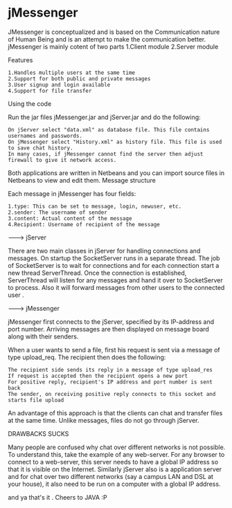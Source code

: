 # jMessenger
JMessenger is conceptualized and is based on the Communication nature of Human Being and is an attempt to make the communication better.
jMessenger is mainly cotent of two parts 
1.Client module 
2.Server module

Features

    1.Handles multiple users at the same time
    2.Support for both public and private messages
    3.User signup and login available 
    4.Support for file transfer

Using the code

Run the jar files jMessenger.jar and jServer.jar and do the following:

    On jServer select "data.xml" as database file. This file contains usernames and passwords.
    On jMessenger select "History.xml" as history file. This file is used to save chat history.
    In many cases, if jMessenger cannot find the server then adjust firewall to give it network access.

Both applications are written in Netbeans and you can import source files in Netbeans to view and edit them.
Message structure

Each message in jMessenger has four fields:

    1.type: This can be set to message, login, newuser, etc.
    2.sender: The username of sender
    3.content: Actual content of the message
    4.Recipient: Username of recipient of the message
    
    
    
    
  ---> jServer

There are two main classes in jServer for handling connections and messages. On startup the SocketServer runs in a separate thread. The job of SocketServer is to wait for connections and for each connection start a new thread ServerThread. Once the connection is established, ServerThread will listen for any messages and hand it over to SocketServer to process. Also it will forward messages from other users to the connected user .

 ---> jMessenger

jMessenger first connects to the jServer, specified by its IP-address and port number. Arriving messages are then displayed on message board along with their senders.

When a user wants to send a file, first his request is sent via a message of type upload_req. The recipient then does the following:

    The recipient side sends its reply in a message of type upload_res
    If request is accepted then the recipient opens a new port
    For positive reply, recipient's IP address and port number is sent back
    The sender, on receiving positive reply connects to this socket and starts file upload

An advantage of this approach is that the clients can chat and transfer files at the same time. Unlike messages, files do not go through jServer.

  DRAWBACKS SUCKS 

Many people are confused why chat over different networks is not possible. To understand this, take the example of any web-server. For any browser to connect to a web-server, this server needs to have a global IP address so that it is visible on the Internet. Similarly jServer also is a application server and for chat over two different networks (say a campus LAN and DSL at your house), it also need to be run on a computer with a global IP address.

and ya that's it .
Cheers to JAVA :P



